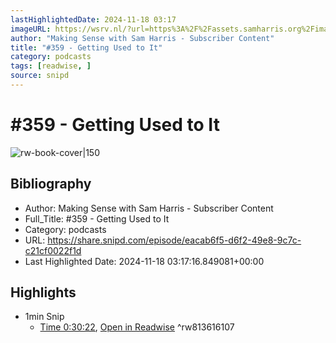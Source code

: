 ```yaml
---
lastHighlightedDate: 2024-11-18 03:17
imageURL: https://wsrv.nl/?url=https%3A%2F%2Fassets.samharris.org%2Fimages%2Frss%2Fmaking-sense-logo.png&w=100&h=100
author: "Making Sense with Sam Harris - Subscriber Content"
title: "#359 - Getting Used to It"
category: podcasts
tags: [readwise, ]
source: snipd
---
```

# #359 - Getting Used to It

![rw-book-cover|150](https://wsrv.nl/?url=https%3A%2F%2Fassets.samharris.org%2Fimages%2Frss%2Fmaking-sense-logo.png&w=100&h=100)

## Bibliography
- Author: Making Sense with Sam Harris - Subscriber Content
- Full_Title: #359 - Getting Used to It
- Category: podcasts
- URL: https://share.snipd.com/episode/eacab6f5-d6f2-49e8-9c7c-c21cf0022f1d
- Last Highlighted Date: 2024-11-18 03:17:16.849081+00:00

## Highlights
- 1min Snip
    - [Time 0:30:22](https://share.snipd.com/snip/b4b793d9-d8de-417f-bbbb-09b36929412d), [Open in Readwise](https://readwise.io/open/813616107)
^rw813616107


